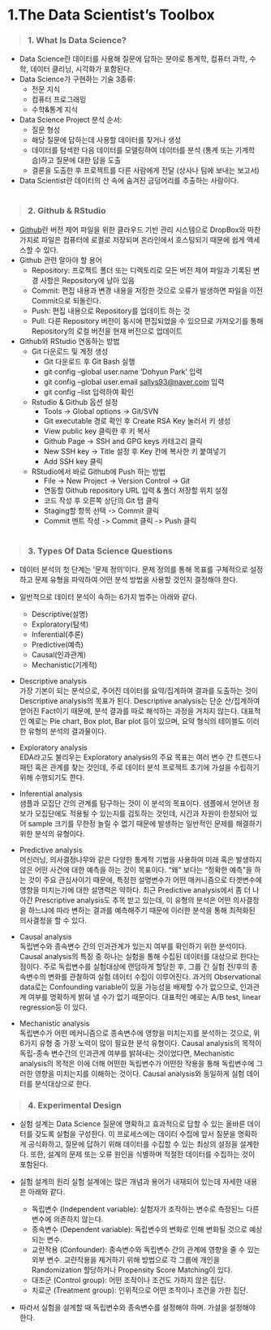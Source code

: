 1.The Data Scientist’s Toolbox
================

> ### 1. What Is Data Science?

-   Data Science란 데이터를 사용해 질문에 답하는 분야로 통계학, 컴퓨터
    과학, 수학, 데이터 클리닝, 시각화가 포함된다.
-   Data Science가 구현하는 기술 3종류:
    -   전문 지식
    -   컴퓨터 프로그래밍
    -   수학&통계 지식  
-   Data Science Project 분석 순서:
    -   질문 형성
    -   해당 질문에 답하는데 사용할 데이터를 찾거나 생성
    -   데이터를 탐색한 다음 데이터를 모델링하여 데이터를 분석 (통계
        또는 기계학습)하고 질문에 대한 답을 도출
    -   결론을 도출한 후 프로젝트를 다른 사람에게 전달 (상사나 팀에
        보내는 보고서)
-   Data Scientist란 데이터의 산 속에 숨겨진 금덩어리를 추출하는
    사람이다.  
    <br>

> ### 2. Github & RStudio

-   [Github](https://github.com/)란 버전 제어 파일을 위한 클라우드 기반
    관리 시스템으로 DropBox와 마찬가지로 파일은 컴퓨터에 로컬로 저장되며
    온라인에서 호스팅되기 때문에 쉽게 액세스할 수 있다.
-   Github 관련 알아야 할 용어
    -   Repository: 프로젝트 폴더 또는 디렉토리로 모든 버전 제어 파일과
        기록된 변경 사항은 Repository에 남아 있음
    -   Commit: 편집 내용과 변경 내용을 저장한 것으로 오류가 발생하면
        파일을 이전 Commit으로 되돌린다.
    -   Push: 편집 내용으로 Repository를 업데이트 하는 것
    -   Pull: 다른 Repository 버전이 동시에 편집되었을 수 있으므로
        가져오기를 통해 Repository의 로컬 버전을 현재 버전으로 업데이트
-   Github와 RStudio 연동하는 방법
    -   Git 다운로드 및 계정 생성
        -   Git 다운로드 후 Git Bash 실행
        -   git config –global user.name ‘Dohyun Park’ 입력
        -   git config –global user.email <sallys93@naver.com> 입력
        -   git config –list 입력하여 확인
    -   Rstudio & Github 옵션 설정
        -   Tools -&gt; Global options -&gt; Git/SVN
        -   Git executable 경로 확인 후 Create RSA Key 눌러서 키 생성
        -   View public key 클릭한 후 키 복사
        -   Github Page -&gt; SSH and GPG keys 카테고리 클릭
        -   New SSH key -&gt; Title 설정 후 Key 칸에 복사한 키 붙여넣기
        -   Add SSH key 클릭
    -   RStudio에서 바로 Github에 Push 하는 방법
        -   File -&gt; New Project -&gt; Version Control -&gt; Git
        -   연동할 Github repository URL 입력 & 폴더 저장할 위치 설정
        -   코드 작성 후 오른쪽 상단의 Git 탭 클릭
        -   Staging할 항목 선택 -&gt; Commit 클릭
        -   Commit 멘트 작성 -&gt; Commit 클릭 -&gt; Push 클릭  
            <br>

> ### 3. Types Of Data Science Questions

-   데이터 분석의 첫 단계는 ’문제 정의’이다. 문제 정의를 통해 목표를
    구체적으로 설정하고 문제 유형을 파악하여 어떤 분석 방법을 사용할
    것인지 결정해야 한다.

-   일반적으로 데이터 분석이 속하는 6가지 범주는 아래와 같다.

    -   Descriptive(설명)
    -   Exploratory(탐색)
    -   Inferential(추론)
    -   Predictive(예측)
    -   Causal(인과관계)
    -   Mechanistic(기계적)

-   Descriptive analysis  
    가장 기본이 되는 분석으로, 주어진 데이터를 요약/집계하여 결과를
    도출하는 것이 Descriptive analysis의 목표가 된다. Descriptive
    analysis는 단순 산/집계하여 얻어진 Fact이기 때문에, 분석 결과를 따로
    해석하는 과정을 거치지 않는다. 대표적인 예로는 Pie chart, Box plot,
    Bar plot 등이 있으며, 요약 형식의 테이블도 이러한 유형의 분석의
    결과물이다.

-   Exploratory analysis  
    EDA라고도 불리우는 Exploratory analysis의 주요 목표는 여러 변수 간
    트렌드나 패턴 혹은 관계를 찾는 것인데, 주로 데이터 분석 프로젝트
    초기에 가설을 수립하기 위해 수행되기도 한다.

-   Inferential analysis  
    샘플과 모집단 간의 관계를 탐구하는 것이 이 분석의 목표이다. 샘플에서
    얻어낸 정보가 모집단에도 적용될 수 있는지를 검토하는 것인데, 시간과
    자원이 한정되어 있어 sample 크기를 무한정 늘릴 수 없기 때문에
    발생하는 일반적인 문제를 해결하기 위한 분석의 유형이다.

-   Predictive analysis  
    머신러닝, 의사결정나무와 같은 다양한 통계적 기법을 사용하여 미래
    혹은 발생하지 않은 어떤 사건에 대한 예측을 하는 것이 목표이다. “왜”
    보다는 “정확한 예측”을 하는 것이 주요 관심사이기 때문에, 특정한
    설명변수가 어떤 매커니즘으로 타겟변수에 영향을 미치는가에 대한
    설명력은 약하다. 최근 Predictive analysis에서 좀 더 나아간
    Prescriptive analysis도 추목 받고 있는데, 이 유형의 분석은 어떤
    의사결정을 하느냐에 따라 변하는 결과를 예측해주기 때문에 이러한
    분석을 통해 최적화된 의사결정을 할 수 있다.

-   Causal analysis  
    독립변수와 종속변수 간의 인과관계가 있는지 여부를 확인하기 위한
    분석이다. Causal analysis의 특징 중 하나는 실험을 통해 수집된
    데이터를 대상으로 한다는 점이다. 주로 독립변수를 실험대상에 랜덤하게
    할당한 후, 그룹 간 실험 전/후의 종속변수의 변화를 관찰하여 실험
    데이터 수집이 이루어진다. 과거의 Observational data로는 Confounding
    variable이 있을 가능성을 배제할 수가 없으므로, 인과관계 여부를
    명확하게 밝혀 낼 수가 없기 때문이다. 대표적인 예로는 A/B test,
    linear regression등 이 있다.

-   Mechanistic analysis  
    독립변수가 어떤 메커니즘으로 종속변수에 영향을 미치는지를 분석하는
    것으로, 위 6가지 유형 중 가장 노력이 많이 필요한 분석 유형이다.
    Causal analysis의 목적이 독립-종속 변수간의 인과관계 여부를 밝혀내는
    것이었다면, Mechanistic analysis의 목적은 이에 더해 어떤한
    독립변수가 어떤한 작용을 통해 독립변수에 그러한 영향을 미치는지를
    이해하는 것이다. Causal analysis와 동일하게 실험 데이터를
    분석대상으로 한다. <br>

> ### 4. Experimental Design

-   실험 설계는 Data Science 질문에 명확하고 효과적으로 답할 수 있는
    올바른 데이터를 갖도록 실험을 구성한다. 이 프로세스에는 데이터
    수집에 앞서 질문을 명확하게 공식화하고, 질문에 답하기 위해 데이터를
    수집할 수 있는 최상의 설정을 설계한다. 또한, 설계의 문제 또는 오류
    원인을 식별하며 적절한 데이터를 수집하는 것이 포함된다.

-   실험 설계의 원리 실험 설계에는 많은 개념과 용어가 내재되어 있는데
    자세한 내용은 아래와 같다.

    -   독립변수 (Independent variable): 실험자가 조작하는 변수로
        측정된느 다른 변수에 의존하지 않는다.
    -   종속변수 (Dependent variable): 독립변수의 변화로 인해 변화될
        것으로 예상되는 변수.
    -   교란작용 (Confounder): 종속변수와 독립변수 간의 관계에 영향을 줄
        수 있는 외부 변수. 교랸작용을 제거하기 위해 방법으로 각 그룹에
        개인을 Randomization 할당하거나 Propensity Score Matching이
        있다.  
    -   대조군 (Control group): 어떤 조작이나 조건도 가하지 않은 집단.
    -   치료군 (Treatment group): 인위적으로 어떤 조작이나 조건을 가한
        집단.

-   따라서 실험을 설계할 때 독립변수와 종속변수를 설정해야 하며. 가설을
    설정해야 한다.
